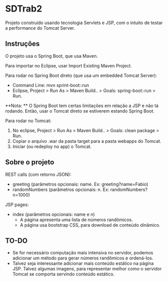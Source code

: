 # SDTrab2

Projeto construído usando tecnologia Servlets e JSP, com o intuito de testar a performance do Tomcat Server. 


## Instruções

O projeto usa o Spring Boot, que usa Maven. 

Para importar no Eclipse, usar Import Existing Maven Project. 

Para rodar no Spring Boot direto (que usa um embedded Tomcat Server): 
* Command Line: mvn sprint-boot::run
* Eclipse, Project > Run As > Maven Build.. > Goals: spring-boot::run > Run.

**Nota: ** O Spring Boot tem certas limitações em relação a JSP e não tá rodando. Então, usar o Tomcat direto se estiverem estando Spring Boot. 

Para rodar no Tomcat: 
1. No eclipse, Project > Run As > Maven Build.. > Goals: clean package > Run.
1. Copiar o arquivo .war da pasta target para a pasta webapps do Tomcat. 
1. Iniciar (ou redeploy no app) o Tomcat. 


## Sobre o projeto

REST calls (com retorno JSON): 

* greeting (parâmetros opcionais: name. Ex: greeting?name=Fabio)
* randomNumbers (parâmetros opcionais: n. Ex: randomNumbers?n=1000)

JSP pages: 

* index (parâmetros opcionais: name e n) 
	* A página apresenta uma lista de números randômicos. 
	* A página usa bootstrap CSS, para download de conteúdo dinâmico. 
	

## TO-DO

* Se for necessário computação mais intensiva no servidor, podemos adicionar um método para gerar números randômicos e ordená-los.
* Talvez seja interessante adicionar mais conteúdo estático na página JSP. Talvez algumas imagens, para representar melhor como o servidor Tomcat se comporta servindo conteúdo estático. 